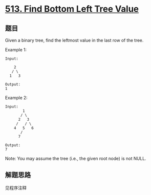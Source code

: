 # [513. Find Bottom Left Tree Value](https://leetcode-cn.com/problems/find-bottom-left-tree-value/)

## 题目

Given a binary tree, find the leftmost value in the last row of the tree.

Example 1:

```text
Input:

    2
   / \
  1   3

Output:
1
```

Example 2:

```text
Input:
        1
       / \
      2   3
     /   / \
    4   5   6
       /
      7

Output:
7
```

Note:
You may assume the tree (i.e., the given root node) is not NULL.

## 解题思路

见程序注释
